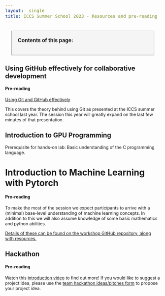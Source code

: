 ```yaml
---
layout:  single
title: ICCS Summer School 2023 - Resources and pre-reading
---
```


<style>
.contents {
border: solid 1px;
border-color: rgb(140,140,140);
background: rgb(245,245,245);
padding:20px;
margin:20px;
}
div {
  font-size:12.5pt;
  text-align:justify;
}

</style>


<div class="contents">
<b>Contents of this page:</b>
<ul id="contents">
</ul>
</div>

## Using GitHub effectively for collaborative development

#### Pre-reading

[Using Git and GitHub effectively](https://www.youtube.com/watch?v=ZrwzK4CnJ3Q)

This covers the theory behind using Git as presented at the ICCS
summer school last year. The session this year will greatly expand on
the last few minutes of that presentation.

## Introduction to GPU Programming

Prerequisite for hands-on lab: Basic understanding of the C programming
language.

# Introduction to Machine Learning with Pytorch

#### Pre-reading

To make the most of the session we expect participants to arrive with a
(minimal) base-level understanding of machine learning concepts. In
addition to this we will also assume knowledge of some basic mathematics
and python abilities.

[Details of these can be found on the workshop GitHub repository, along
with resources.](https://github.com/Cambridge-ICCS/ml-training-material)

## Hackathon

#### Pre-reading

Watch this [introduction
video](https://www.youtube.com/watch?v=RAKttoCPXws) to find out more!
If you would like to suggest a project idea, please use the [team
hackathon ideas/pitches form](https://docs.google.com/forms/d/e/1FAIpQLSe-OU8L8i6UXvFmfFXVCzFa71meOMYG-OuM_EwQgGVL0WELGQ/viewform?usp=sf_link) to propose your project idea.

 <script>
function convert(t) {
 return t.split(" ").map(function (x) { return x.toLowerCase(); }).join("-");
}

var contents = document.getElementById("contents");
var sections = document.getElementsByTagName("h2");
for(var i = 0; i < sections.length; i++) {
   let item = sections[i];
   let link = document.createElement("a");
   let li = document.createElement("li");
   link.href="#"+convert(item.innerHTML);
   link.innerHTML = item.innerHTML;
   li.appendChild(link);
   contents.appendChild(li);
}
</script>
